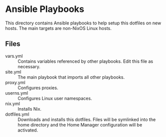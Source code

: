 # Ansible Playbooks

This directory contains Ansible playbooks to help setup this dotfiles on new
hosts. The main targets are non-NixOS Linux hosts.

## Files

<dl>
  <dt>vars.yml</dt>
  <dd>
    Contains variables referenced by other playbooks. Edit this file as
    necessary.
  </dd>
  <dt>site.yml</dt>
  <dd>
    The main playbook that imports all other playbooks.
  </dt>
  <dt>proxy.yml</dt>
  <dd>
    Configures proxies.
  </dd>
  <dt>userns.yml</dt>
  <dd>
    Configures Linux user namespaces.
  </dd>
  <dt>nix.yml</dt>
  <dd>
    Installs Nix.
  </dd>
  <dt>dotfiles.yml</dt>
  <dd>
    Downloads and installs this dotfiles. Files will be symlinked into the home
    directory and the Home Manager configuration will be activated.
  </dd>
</dl>
